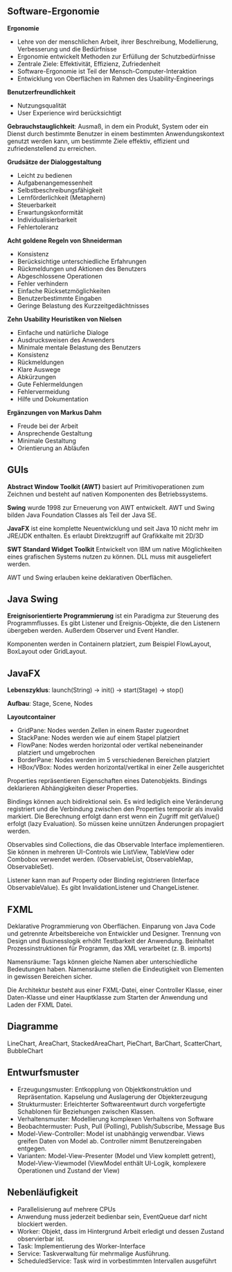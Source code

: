 ## Software-Ergonomie

**Ergonomie**
- Lehre von der menschlichen Arbeit, ihrer Beschreibung, Modellierung, Verbesserung und die Bedürfnisse
- Ergonomie entwickelt Methoden zur Erfüllung der Schutzbedürfnisse
- Zentrale Ziele: Effektivität, Effizienz, Zufriedenheit
- Software-Ergonomie ist Teil der Mensch-Computer-Interaktion
- Entwicklung von Oberflächen im Rahmen des Usability-Engineerings

**Benutzerfreundlichkeit**
- Nutzungsqualität
- User Experience wird berücksichtigt

**Gebrauchstauglichkeit**: Ausmaß, in dem ein Produkt, System oder ein Dienst durch bestimmte Benutzer in einem bestimmten Anwendungskontext genutzt werden kann, um bestimmte Ziele effektiv, effizient und zufriedenstellend zu erreichen.

**Grudsätze der Dialoggestaltung**
- Leicht zu bedienen
- Aufgabenangemessenheit
- Selbstbeschreibungsfähigkeit
- Lernförderlichkeit (Metaphern)
- Steuerbarkeit
- Erwartungskonformität
- Individualisierbarkeit
- Fehlertoleranz

**Acht goldene Regeln von Shneiderman**
- Konsistenz
- Berücksichtige unterschiedliche Erfahrungen
- Rückmeldungen und Aktionen des Benutzers
- Abgeschlossene Operationen
- Fehler verhindern
- Einfache Rücksetzmöglichkeiten
- Benutzerbestimmte Eingaben
- Geringe Belastung des Kurzzeitgedächtnisses

**Zehn Usability Heuristiken von Nielsen**
- Einfache und natürliche Dialoge
- Ausdrucksweisen des Anwenders
- Minimale mentale Belastung des Benutzers
- Konsistenz
- Rückmeldungen
- Klare Auswege
- Abkürzungen
- Gute Fehlermeldungen
- Fehlervermeidung
- Hilfe und Dokumentation

**Ergänzungen von Markus Dahm**
- Freude bei der Arbeit
- Ansprechende Gestaltung
- Minimale Gestaltung
- Orientierung an Abläufen

## GUIs
**Abstract Window Toolkit (AWT)** basiert auf Primitivoperationen zum Zeichnen und besteht auf nativen Komponenten des Betriebssystems.

**Swing** wurde 1998 zur Erneuerung von AWT entwickelt. AWT und Swing bilden Java Foundation Classes als Teil der Java SE.

**JavaFX** ist eine komplette Neuentwicklung und seit Java 10 nicht mehr im JRE/JDK enthalten. Es erlaubt Direktzugriff auf Grafikkalte mit 2D/3D

**SWT Standard Widget Toolkit** Entwickelt von IBM um native Möglichkeiten eines grafischen Systems nutzen zu können. DLL muss mit ausgeliefert werden.

AWT und Swing erlauben keine deklarativen Oberflächen.

## Java Swing
**Ereignisorientierte Programmierung** ist ein Paradigma zur Steuerung des Programmflusses. Es gibt Listener und Ereignis-Objekte, die den Listenern übergeben werden. Außerdem Observer und Event Handler.

Komponenten werden in Containern platziert, zum Beispiel FlowLayout, BoxLayout oder GridLayout.

## JavaFX
**Lebenszyklus**: launch(String) -> init() -> start(Stage) -> stop()

**Aufbau**: Stage, Scene, Nodes

**Layoutcontainer**
- GridPane: Nodes werden Zellen in einem Raster zugeordnet
- StackPane: Nodes werden wie auf einem Stapel platziert
- FlowPane: Nodes werden horizontal oder vertikal nebeneinander platziert und umgebrochen
- BorderPane: Nodes werden im 5 verschiedenen Bereichen platziert
- HBox/VBox: Nodes werden horizontal/vertikal in einer Zelle ausgerichtet

Properties repräsentieren Eigenschaften eines Datenobjekts. Bindings deklarieren Abhängigkeiten dieser Properties. 

Bindings können auch bidirektional sein. Es wird lediglich eine Veränderung registriert und die Verbindung zwischen den Properties temporär als invalid markiert. Die Berechnung erfolgt dann erst wenn ein Zugriff mit getValue() erfolgt (lazy Evaluation). So müssen keine unnützen Änderungen propagiert werden.

Observables sind Collections, die das Observable Interface implementieren. Sie können in mehreren UI-Controls wie ListView, TableView oder Combobox verwendet werden. (ObservableList, ObservableMap, ObservableSet).

Listener kann man auf Property oder Binding registrieren (Interface ObservableValue). Es gibt InvalidationListener und ChangeListener.

## FXML
Deklarative Programmierung von Oberflächen. Einparung von Java Code und getrennte Arbeitsbereiche von Entwickler und Designer. Trennung von Design und Businesslogik erhöht Testbarkeit der Anwendung. Beinhaltet Prozessinstruktionen für Programm, das XML verarbeitet (z. B. imports)

Namensräume: Tags können gleiche Namen aber unterschiedliche Bedeutungen haben. Namensräume stellen die Eindeutigkeit von Elementen in gewissen Bereichen sicher.

Die Architektur besteht aus einer FXML-Datei, einer Controller Klasse, einer Daten-Klasse und einer Hauptklasse zum Starten der Anwendung und Laden der FXML Datei.

## Diagramme
LineChart, AreaChart, StackedAreaChart, PieChart, BarChart, ScatterChart, BubbleChart

## Entwurfsmuster
- Erzeugungsmuster: Entkopplung von Objektkonstruktion und Repräsentation. Kapselung und Auslagerung der Objekterzeugung
- Strukturmuster: Erleichterter Softwareentwurt durch vorgefertigte Schablonen für Beziehungen zwischen Klassen.
- Verhaltensmuster: Modellierung komplexen Verhaltens von Software
- Beobachtermuster: Push, Pull (Polling), Publish/Subscribe, Message Bus
- Model-View-Controller: Model ist unabhängig verwendbar. Views greifen Daten von Model ab. Controller nimmt Benutzereingaben entgegen.
- Varianten: Model-View-Presenter (Model und View komplett getrent), Model-View-Viewmodel (ViewModel enthält UI-Logik, komplexere Operationen und Zustand der View)

## Nebenläufigkeit
- Parallelisierung auf mehrere CPUs
- Anwendung muss jederzeit bedienbar sein, EventQueue darf nicht blockiert werden.
- Worker: Objekt, dass im Hintergrund Arbeit erledigt und dessen Zustand observierbar ist.
- Task: Implementierung des Worker-Interface
- Service: Taskverwaltung für mehrmalige Ausführung.
- ScheduledService: Task wird in vorbestimmten Intervallen ausgeführt